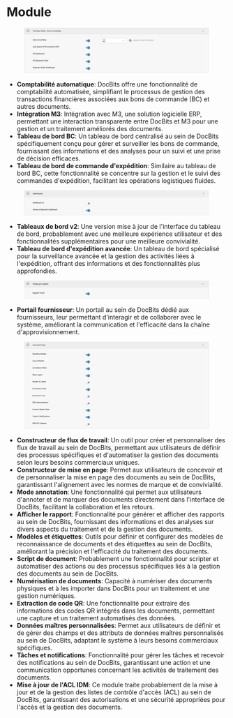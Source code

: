 # Module

<figure><img src="../../../../.gitbook/assets/Bildschirmfoto 2024-05-04 um 15.57.42.png" alt=""><figcaption></figcaption></figure>

* **Comptabilité automatique**: DocBits offre une fonctionnalité de comptabilité automatisée, simplifiant le processus de gestion des transactions financières associées aux bons de commande (BC) et autres documents.
* **Intégration M3**: Intégration avec M3, une solution logicielle ERP, permettant une interaction transparente entre DocBits et M3 pour une gestion et un traitement améliorés des documents.
* **Tableau de bord BC**: Un tableau de bord centralisé au sein de DocBits spécifiquement conçu pour gérer et surveiller les bons de commande, fournissant des informations et des analyses pour un suivi et une prise de décision efficaces.
* **Tableau de bord de commande d'expédition**: Similaire au tableau de bord BC, cette fonctionnalité se concentre sur la gestion et le suivi des commandes d'expédition, facilitant les opérations logistiques fluides.

<figure><img src="../../../../.gitbook/assets/Bildschirmfoto 2024-05-04 um 15.57.52.png" alt=""><figcaption></figcaption></figure>

* **Tableaux de bord v2**: Une version mise à jour de l'interface du tableau de bord, probablement avec une meilleure expérience utilisateur et des fonctionnalités supplémentaires pour une meilleure convivialité.
* **Tableau de bord d'expédition avancée**: Un tableau de bord spécialisé pour la surveillance avancée et la gestion des activités liées à l'expédition, offrant des informations et des fonctionnalités plus approfondies.

<figure><img src="../../../../.gitbook/assets/Bildschirmfoto 2024-05-04 um 15.58.02.png" alt=""><figcaption></figcaption></figure>

* **Portail fournisseur**: Un portail au sein de DocBits dédié aux fournisseurs, leur permettant d'interagir et de collaborer avec le système, améliorant la communication et l'efficacité dans la chaîne d'approvisionnement.

<figure><img src="../../../../.gitbook/assets/Bildschirmfoto 2024-05-04 um 15.58.17.png" alt=""><figcaption></figcaption></figure>

* **Constructeur de flux de travail**: Un outil pour créer et personnaliser des flux de travail au sein de DocBits, permettant aux utilisateurs de définir des processus spécifiques et d'automatiser la gestion des documents selon leurs besoins commerciaux uniques.
* **Constructeur de mise en page**: Permet aux utilisateurs de concevoir et de personnaliser la mise en page des documents au sein de DocBits, garantissant l'alignement avec les normes de marque et de convivialité.
* **Mode annotation**: Une fonctionnalité qui permet aux utilisateurs d'annoter et de marquer des documents directement dans l'interface de DocBits, facilitant la collaboration et les retours.
* **Afficher le rapport**: Fonctionnalité pour générer et afficher des rapports au sein de DocBits, fournissant des informations et des analyses sur divers aspects du traitement et de la gestion des documents.
* **Modèles et étiquettes**: Outils pour définir et configurer des modèles de reconnaissance de documents et des étiquettes au sein de DocBits, améliorant la précision et l'efficacité du traitement des documents.
* **Script de document**: Probablement une fonctionnalité pour scripter et automatiser des actions ou des processus spécifiques liés à la gestion des documents au sein de DocBits.
* **Numérisation de documents**: Capacité à numériser des documents physiques et à les importer dans DocBits pour un traitement et une gestion numériques.
* **Extraction de code QR**: Une fonctionnalité pour extraire des informations des codes QR intégrés dans les documents, permettant une capture et un traitement automatisés des données.
* **Données maîtres personnalisées**: Permet aux utilisateurs de définir et de gérer des champs et des attributs de données maîtres personnalisés au sein de DocBits, adaptant le système à leurs besoins commerciaux spécifiques.
* **Tâches et notifications**: Fonctionnalité pour gérer les tâches et recevoir des notifications au sein de DocBits, garantissant une action et une communication opportunes concernant les activités de traitement des documents.
* **Mise à jour de l'ACL IDM**: Ce module traite probablement de la mise à jour et de la gestion des listes de contrôle d'accès (ACL) au sein de DocBits, garantissant des autorisations et une sécurité appropriées pour l'accès et la gestion des documents.
